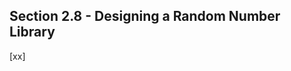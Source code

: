 Section 2.8 - Designing a Random Number Library
----------------------------------------------- 

[xx]
